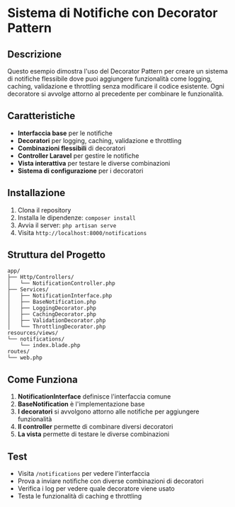 # Sistema di Notifiche con Decorator Pattern

## Descrizione

Questo esempio dimostra l'uso del Decorator Pattern per creare un sistema di notifiche flessibile dove puoi aggiungere funzionalità come logging, caching, validazione e throttling senza modificare il codice esistente. Ogni decoratore si avvolge attorno al precedente per combinare le funzionalità.

## Caratteristiche

- **Interfaccia base** per le notifiche
- **Decoratori** per logging, caching, validazione e throttling
- **Combinazioni flessibili** di decoratori
- **Controller Laravel** per gestire le notifiche
- **Vista interattiva** per testare le diverse combinazioni
- **Sistema di configurazione** per i decoratori

## Installazione

1. Clona il repository
2. Installa le dipendenze: `composer install`
3. Avvia il server: `php artisan serve`
4. Visita `http://localhost:8000/notifications`

## Struttura del Progetto

```
app/
├── Http/Controllers/
│   └── NotificationController.php
├── Services/
│   ├── NotificationInterface.php
│   ├── BaseNotification.php
│   ├── LoggingDecorator.php
│   ├── CachingDecorator.php
│   ├── ValidationDecorator.php
│   └── ThrottlingDecorator.php
resources/views/
└── notifications/
    └── index.blade.php
routes/
└── web.php
```

## Come Funziona

1. **NotificationInterface** definisce l'interfaccia comune
2. **BaseNotification** è l'implementazione base
3. **I decoratori** si avvolgono attorno alle notifiche per aggiungere funzionalità
4. **Il controller** permette di combinare diversi decoratori
5. **La vista** permette di testare le diverse combinazioni

## Test

- Visita `/notifications` per vedere l'interfaccia
- Prova a inviare notifiche con diverse combinazioni di decoratori
- Verifica i log per vedere quale decoratore viene usato
- Testa le funzionalità di caching e throttling
